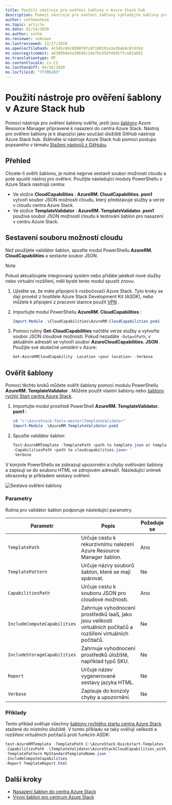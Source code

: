 ```yaml
---
title: Použití nástroje pro ověření šablony v Azure Stack hub
description: Pomocí nástroje pro ověření šablony vyhledejte šablony pro nasazení do centra Azure Stack.
author: sethmanheim
ms.topic: article
ms.date: 01/24/2020
ms.author: sethm
ms.reviewer: unknown
ms.lastreviewed: 12/27/2019
ms.openlocfilehash: 4c545c60c0890f87c87108101a3e30ab4c87d16d
ms.sourcegitcommit: a630894e5a38666c24e7be350f4691ffce81ab81
ms.translationtype: MT
ms.contentlocale: cs-CZ
ms.lasthandoff: 04/16/2020
ms.locfileid: "77705283"
---
```

# <a name="use-the-template-validation-tool-in-azure-stack-hub"></a>Použití nástroje pro ověření šablony v Azure Stack hub

Pomocí nástroje pro ověření šablony ověřte, jestli jsou [šablony](azure-stack-arm-templates.md) Azure Resource Manager připravené k nasazení do centra Azure Stack. Nástroj pro ověření šablony je k dispozici jako součást úložiště GitHub nástroje Azure Stack hub. Stáhněte si nástroje Azure Stack hub pomocí postupu popsaného v tématu [Stažení nástrojů z GitHubu](../operator/azure-stack-powershell-download.md).

## <a name="overview"></a>Přehled

Chcete-li ověřit šablonu, je nutné nejprve sestavit soubor možností cloudu a poté spustit nástroj pro ověření. Použijte následující moduly PowerShellu z Azure Stack nástrojů centra:

- Ve složce **CloudCapabilities** : **AzureRM. CloudCapabilities. psm1** vytvoří soubor JSON možností cloudu, který představuje služby a verze v cloudu centra Azure Stack.
- Ve složce **TemplateValidator** : **AzureRM. TemplateValidator. psm1** používá soubor JSON možností cloudu k testování šablon pro nasazení v centru Azure Stack.

## <a name="build-the-cloud-capabilities-file"></a>Sestavení souboru možností cloudu

Než použijete validátor šablon, spusťte modul PowerShellu **AzureRM. CloudCapabilities** a sestavte soubor JSON.

>[!NOTE]
> Pokud aktualizujete integrovaný systém nebo přidáte jakékoli nové služby nebo virtuální rozšíření, měli byste tento modul spustit znovu.

1. Ujistěte se, že máte připojení k rozbočovači Azure Stack. Tyto kroky se dají provést z hostitele Azure Stack Development Kit (ASDK), nebo můžete k připojení z pracovní stanice použít [VPN](../asdk/asdk-connect.md#connect-to-azure-stack-using-vpn) .
2. Importujte modul PowerShellu **AzureRM. CloudCapabilities** :

    ```powershell
    Import-Module .\CloudCapabilities\AzureRM.CloudCapabilities.psm1
    ```

3. Pomocí rutiny **Get-CloudCapabilities** načtěte verze služby a vytvořte soubor JSON cloudové možnosti. Pokud nezadáte `-OutputPath`, v aktuálním adresáři se vytvoří soubor **AzureCloudCapabilities. JSON** . Použijte své skutečné umístění v Azure:

    ```powershell
    Get-AzureRMCloudCapability -Location <your location> -Verbose
    ```

## <a name="validate-templates"></a>Ověřit šablony

Pomocí těchto kroků můžete ověřit šablony pomocí modulu PowerShellu **AzureRM. TemplateValidator** . Můžete použít vlastní šablony nebo [šablony rychlý Start centra Azure Stack](https://github.com/Azure/AzureStack-QuickStart-Templates).

1. Importujte modul prostředí PowerShell **AzureRM. TemplateValidator. psm1** :

    ```powershell
    cd "c:\AzureStack-Tools-master\TemplateValidator"
    Import-Module .\AzureRM.TemplateValidator.psm1
    ```

2. Spusťte validátor šablon:

    ```powershell
    Test-AzureRMTemplate -TemplatePath <path to template.json or template folder> `
    -CapabilitiesPath <path to cloudcapabilities.json> `
    -Verbose
    ```

V konzole PowerShellu se zobrazují upozornění a chyby ověřování šablony a zapisují se do souboru HTML ve zdrojovém adresáři. Následující snímek obrazovky je příkladem sestavy ověření:

![Sestava ověření šablony](./media/azure-stack-validate-templates/image1.png)

### <a name="parameters"></a>Parametry

Rutina pro validátor šablon podporuje následující parametry.

| Parametr | Popis | Požaduje se |
| ----- | -----| ----- |
| `TemplatePath` | Určuje cestu k rekurzivnímu nalezení Azure Resource Manager šablon. | Ano |
| `TemplatePattern` | Určuje názvy souborů šablon, které se mají spárovat. | Ne |
| `CapabilitiesPath` | Určuje cestu k souboru JSON pro cloudové možnosti. | Ano |
| `IncludeComputeCapabilities` | Zahrnuje vyhodnocení prostředků IaaS, jako jsou velikosti virtuálních počítačů a rozšíření virtuálních počítačů. | Ne |
| `IncludeStorageCapabilities` | Zahrnuje vyhodnocení prostředků úložiště, například typů SKU. | Ne |
| `Report` | Určuje název vygenerované sestavy jazyka HTML. | Ne |
| `Verbose` | Zapisuje do konzoly chyby a upozornění. | Ne|

### <a name="examples"></a>Příklady

Tento příklad ověřuje všechny [šablony rychlého startu centra Azure Stack](https://github.com/Azure/AzureStack-QuickStart-Templates) stažené do místního úložiště. V tomto příkladu se taky ověřují velikosti a rozšíření virtuálních počítačů proti funkcím ASDK:

```powershell
test-AzureRMTemplate -TemplatePath C:\AzureStack-Quickstart-Templates `
-CapabilitiesPath .\TemplateValidator\AzureStackCloudCapabilities_with_AddOns_20170627.json `
-TemplatePattern MyStandardTemplateName.json `
-IncludeComputeCapabilities `
-Report TemplateReport.html
```

## <a name="next-steps"></a>Další kroky

- [Nasazení šablon do centra Azure Stack](azure-stack-arm-templates.md)
- [Vývoj šablon pro centrum Azure Stack](azure-stack-develop-templates.md)

